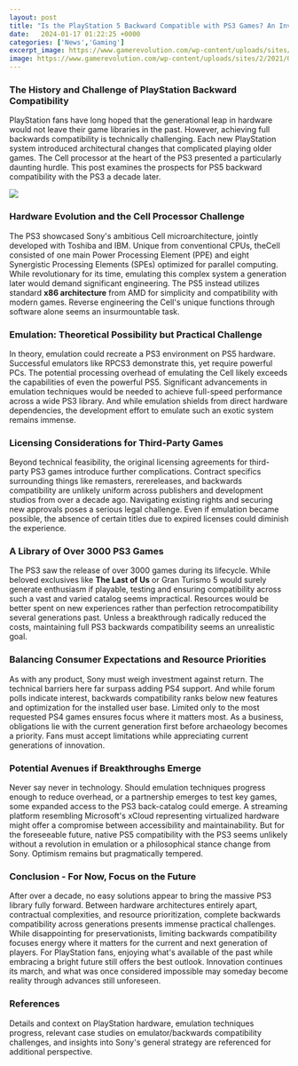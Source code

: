 ```yaml
---
layout: post
title: "Is the PlayStation 5 Backward Compatible with PS3 Games? An Investigation"
date:   2024-01-17 01:22:25 +0000
categories: ['News','Gaming']
excerpt_image: https://www.gamerevolution.com/wp-content/uploads/sites/2/2021/03/Play-PS3-games-on-PS5-backward-compatibility.png
image: https://www.gamerevolution.com/wp-content/uploads/sites/2/2021/03/Play-PS3-games-on-PS5-backward-compatibility.png
---
```


### The History and Challenge of PlayStation Backward Compatibility
PlayStation fans have long hoped that the generational leap in hardware would not leave their game libraries in the past. However, achieving full backwards compatibility is technically challenging. Each new PlayStation system introduced architectural changes that complicated playing older games. The Cell processor at the heart of the PS3 presented a particularly daunting hurdle. This post examines the prospects for PS5 backward compatibility with the PS3 a decade later.

![](https://www.gamerevolution.com/wp-content/uploads/sites/2/2021/03/Play-PS3-games-on-PS5-backward-compatibility.png)
### Hardware Evolution and the Cell Processor Challenge 
The PS3 showcased Sony's ambitious Cell microarchitecture, jointly developed with Toshiba and IBM. Unique from conventional CPUs, theCell consisted of one main Power Processing Element (PPE) and eight Synergistic Processing Elements (SPEs) optimized for parallel computing. While revolutionary for its time, emulating this complex system a generation later would demand significant engineering. The PS5 instead utilizes standard **x86 architecture** from AMD for simplicity and compatibility with modern games. Reverse engineering the Cell's unique functions through software alone seems an insurmountable task.
### Emulation: Theoretical Possibility but Practical Challenge  
In theory, emulation could recreate a PS3 environment on PS5 hardware. Successful emulators like RPCS3 demonstrate this, yet require powerful PCs. The potential processing overhead of emulating the Cell likely exceeds the capabilities of even the powerful PS5. Significant advancements in emulation techniques would be needed to achieve full-speed performance across a wide PS3 library. And while emulation shields from direct hardware dependencies, the development effort to emulate such an exotic system remains immense.
### Licensing Considerations for Third-Party Games  
Beyond technical feasibility, the original licensing agreements for third-party PS3 games introduce further complications. Contract specifics surrounding things like remasters, rerereleases, and backwards compatibility are unlikely uniform across publishers and development studios from over a decade ago. Navigating existing rights and securing new approvals poses a serious legal challenge. Even if emulation became possible, the absence of certain titles due to expired licenses could diminish the experience.  
### A Library of Over 3000 PS3 Games  
The PS3 saw the release of over 3000 games during its lifecycle. While beloved exclusives like **The Last of Us** or Gran Turismo 5 would surely generate enthusiasm if playable, testing and ensuring compatibility across such a vast and varied catalog seems impractical. Resources would be better spent on new experiences rather than perfection retrocompatibility several generations past. Unless a breakthrough radically reduced the costs, maintaining full PS3 backwards compatibility seems an unrealistic goal.
### Balancing Consumer Expectations and Resource Priorities  
As with any product, Sony must weigh investment against return. The technical barriers here far surpass adding PS4 support. And while forum polls indicate interest, backwards compatibility ranks below new features and optimization for the installed user base. Limited only to the most requested PS4 games ensures focus where it matters most. As a business, obligations lie with the current generation first before archaeology becomes a priority. Fans must accept limitations while appreciating current generations of innovation. 
### Potential Avenues if Breakthroughs Emerge
Never say never in technology. Should emulation techniques progress enough to reduce overhead, or a partnership emerges to test key games, some expanded access to the PS3 back-catalog could emerge. A streaming platform resembling Microsoft's xCloud representing virtualized hardware might offer a compromise between accessibility and maintainability. But for the foreseeable future, native PS5 compatibility with the PS3 seems unlikely without a revolution in emulation or a philosophical stance change from Sony. Optimism remains but pragmatically tempered.
### Conclusion - For Now, Focus on the Future
After over a decade, no easy solutions appear to bring the massive PS3 library fully forward. Between hardware architectures entirely apart, contractual complexities, and resource prioritization, complete backwards compatibility across generations presents immense practical challenges. While disappointing for preservationists, limiting backwards compatibility focuses energy where it matters for the current and next generation of players. For PlayStation fans, enjoying what's available of the past while embracing a bright future still offers the best outlook. Innovation continues its march, and what was once considered impossible may someday become reality through advances still unforeseen.
### References
Details and context on PlayStation hardware, emulation techniques progress, relevant case studies on emulator/backwards compatibility challenges, and insights into Sony's general strategy are referenced for additional perspective.